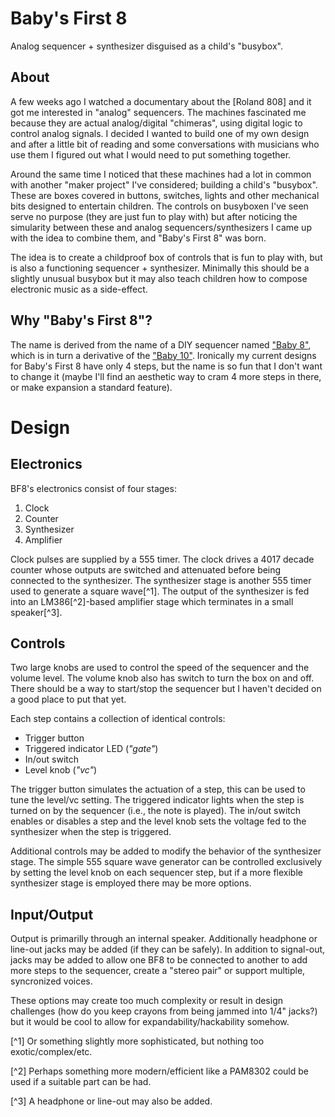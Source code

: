 # Baby's First 8

Analog sequencer + synthesizer disguised as a child's "busybox".

## About

A few weeks ago I watched a documentary about the [Roland 808] and it got me interested in "analog" sequencers.  The machines fascinated me because they are actual analog/digital "chimeras", using digital logic to control analog signals.  I decided I wanted to build one of my own design and after a little bit of reading and some conversations with musicians who use them I figured out what I would need to put something together.

Around the same time I noticed that these machines had a lot in common with another "maker project" I've considered; building a child's "busybox".  These are boxes covered in buttons, switches, lights and other mechanical bits designed to entertain children.  The controls on busyboxen I've seen serve no purpose (they are just fun to play with) but after noticing the simularity between these and analog sequencers/synthesizers I came up with the idea to combine them, and "Baby's First 8" was born.

The idea is to create a childproof box of controls that is fun to play with, but is also a functioning sequencer + synthesizer.  Minimally this should be a slightly unusual busybox but it may also teach children how to compose electronic music as a side-effect.  

## Why "Baby's First 8"?

The name is derived from the name of a DIY sequencer named ["Baby 8"](https://www.etsy.com/listing/468917092/baby-8-step-sequencer-electronic-project), which is in turn a derivative of the ["Baby 10"](http://www.midiwall.com/gear/babyseq/).  Ironically my current designs for Baby's First 8 have only 4 steps, but the name is so fun that I don't want to change it (maybe I'll find an aesthetic way to cram 4 more steps in there, or make expansion a standard feature).

# Design

## Electronics

BF8's electronics consist of four stages:

1. Clock
2. Counter
3. Synthesizer
4. Amplifier

Clock pulses are supplied by a 555 timer.  The clock drives a 4017 decade counter whose outputs are switched and attenuated before being connected to the synthesizer.  The synthesizer stage is another 555 timer used to generate a square wave[^1].  The output of the synthesizer is fed into an LM386[^2]-based amplifier stage which terminates in a small speaker[^3].

## Controls

Two large knobs are used to control the speed of the sequencer and the volume level.  The volume knob also has switch to turn the box on and off.  There should be a way to start/stop the sequencer but I haven't decided on a good place to put that yet.

Each step contains a collection of identical controls:

* Trigger button
* Triggered indicator LED (*"gate"*)
* In/out switch
* Level knob (*"vc"*)

The trigger button simulates the actuation of a step, this can be used to tune the level/vc setting.  The triggered indicator lights when the step is turned on by the sequencer (i.e., the note is played).  The in/out switch enables or disables a step and the level knob sets the voltage fed to the synthesizer when the step is triggered.

Additional controls may be added to modify the behavior of the synthesizer stage.  The simple 555 square wave generator can be controlled exclusively by setting the level knob on each sequencer step, but if a more flexible synthesizer stage is employed there may be more options.

## Input/Output

Output is primarilly through an internal speaker.  Additionally headphone or line-out jacks may be added (if they can be safely).  In addition to signal-out, jacks may be added to allow one BF8 to be connected to another to add more steps to the sequencer, create a "stereo pair" or support multiple, syncronized voices.  

These options may create too much complexity or result in design challenges (how do you keep crayons from being jammed into 1/4" jacks?) but it would be cool to allow for expandability/hackability somehow.


[^1]
Or something slightly more sophisticated, but nothing too exotic/complex/etc.

[^2]
Perhaps something more modern/efficient like a PAM8302 could be used if a suitable part can be had.

[^3]
A headphone or line-out may also be added.
